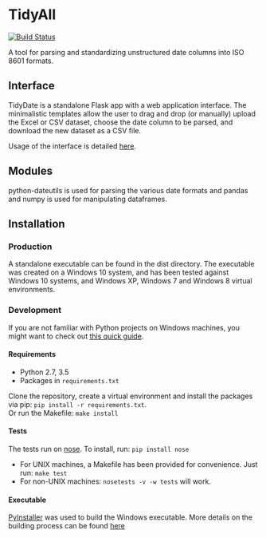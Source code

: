 # TidyAll

[![Build Status](https://travis-ci.org/BNIA/tidyall.svg?branch=master)](https://travis-ci.org/BNIA/tidyall)

A tool for parsing and standardizing unstructured date columns into ISO 8601 formats.


## Interface

TidyDate is a standalone Flask app with a web application interface. The minimalistic templates allow the user to drag and drop (or manually) upload the Excel or CSV dataset, choose the date column to be parsed, and download the new dataset as a CSV file.

Usage of the interface is detailed [here](https://github.com/BNIA/tidydate/docs/usage.md).


## Modules

python-dateutils is used for parsing the various date formats and pandas and numpy is used for manipulating dataframes.


## Installation

### Production

A standalone executable can be found in the dist directory. The executable was created on a Windows 10 system, and has been tested against Windows 10 systems, and Windows XP, Windows 7 and Windows 8 virtual environments.


### Development

If you are not familiar with Python projects on Windows machines, you might want to check out [this quick guide](https://github.com/BNIA/Close-Crawl/blob/master/docs/windows-dev-setup.md).

#### Requirements

- Python 2.7, 3.5
- Packages in `requirements.txt`

Clone the repository, create a virtual environment and install the packages via pip: `pip install -r requirements.txt`.<br>
Or run the Makefile: `make install`

#### Tests

The tests run on [nose](http://nose.readthedocs.io/en/latest/). To install, run: `pip install nose`
- For UNIX machines, a Makefile has been provided for convenience. Just run: `make test`
- For non-UNIX machines: `nosetests -v -w tests` will work.

#### Executable

[PyInstaller](http://www.pyinstaller.org/) was used to build the Windows executable. More details on the building process can be found [here](https://github.com/BNIA/tidydate/blob/master/dist/README.md)
